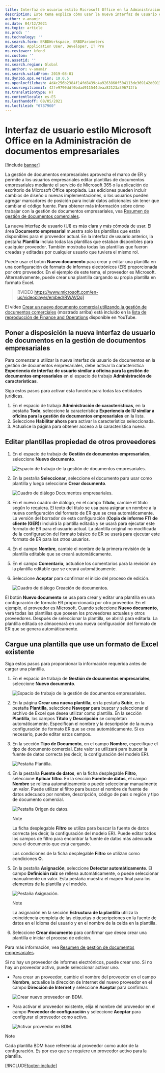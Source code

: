 ```yaml
---
title: Interfaz de usuario estilo Microsoft Office en la Administración de documentos empresariales
description: Este tema explica cómo usar la nueva interfaz de usuario de documentos en la función de Administración de documentos empresariales del marco de informes electrónicos (ER).
author: v-anamir
ms.date: 04/12/2021
ms.topic: article
ms.prod: ''
ms.technology: ''
ms.search.form: ERBDWorkspace, ERBDParameters
audience: Application User, Developer, IT Pro
ms.reviewer: kfend
ms.custom: ''
ms.assetid: ''
ms.search.region: Global
ms.author: v-anamir
ms.search.validFrom: 2019-08-01
ms.dyn365.ops.version: 10.0.5
ms.openlocfilehash: 4d4c256b2384f14fd8439c4a9263860f504113de369142d0913a2538f1f0939f
ms.sourcegitcommit: 42fe9790ddf0bdad911544deaa82123a396712fb
ms.translationtype: HT
ms.contentlocale: es-ES
ms.lasthandoff: 08/05/2021
ms.locfileid: "6737960"
---
```

# <a name="microsoft-office-style-user-interface-in-business-document-management"></a>Interfaz de usuario estilo Microsoft Office en la Administración de documentos empresariales

[!include [banner](../includes/banner.md)]

La gestión de documentos empresariales aprovecha el marco de ER y permite a los usuarios empresariales editar plantillas de documentos empresariales mediante el servicio de Microsoft 365 o la aplicación de escritorio de Microsoft Office apropiada. Las ediciones pueden incluir cambios de diseño o nuevas implementaciones, o los usuarios pueden agregar marcadores de posición para incluir datos adicionales sin tener que cambiar el código fuente. Para obtener más información sobre cómo trabajar con la gestión de documentos empresariales, vea [Resumen de gestión de documentos comerciales](er-business-document-management.md).

La nueva interfaz de usuario (UI) es más clara y más cómoda de usar. El área **Documento empresarial** muestra solo las plantillas que están disponibles para el proveedor actual. En la interfaz de usuario anterior, la pestaña **Plantilla** incluía todas las plantillas que estaban disponibles para cualquier proveedor. También mostraba todas las plantillas que fueron creadas y editadas por cualquier usuario que tuviera el mismo rol.

Puede usar el botón **Nuevo documento** para crear y editar una plantilla en una configuración de formato de informes electrónicos (ER) proporcionada por otro proveedor. En el ejemplo de este tema, el proveedor es Microsoft. Alternativamente, puede crear una plantilla cargando su propia plantilla en formato Excel.


> [!VIDEO https://www.microsoft.com/en-us/videoplayer/embed/RWAVQg]

El vídeo [Crear un nuevo documento comercial utilizando la gestión de documentos comerciales](https://youtu.be/gAIYl-mM_pw) (mostrado arriba) está incluido en la [lista de reproducción de Finance and Operations](https://www.youtube.com/playlist?list=PLcakwueIHoT_SYfIaPGoOhloFoCXiUSyW) disponible en YouTube.

## <a name="make-the-new-document-ui-in-business-document-management-available"></a>Poner a disposición la nueva interfaz de usuario de documentos en la gestión de documentos empresariales

Para comenzar a utilizar la nueva interfaz de usuario de documentos en la gestión de documentos empresariales, debe activar la característica **Experiencia de interfaz de usuario similar a oficina para la gestión de documentos empresariales** en el espacio de trabajo **Administración de características**.

Siga estos pasos para activar esta función para todas las entidades jurídicas.

1. En el espacio de trabajo **Administración de características**, en la pestaña **Todo**, seleccione la característica **Experiencia de IU similar a oficina para la gestión de documentos empresariales** en la lista.
2. Seleccione **Habilitar ahora** para activar la característica seleccionada.
3. Actualice la página para obtener acceso a la característica nueva.

## <a name="edit-templates-that-are-owned-by-other-providers"></a>Editar plantillas propiedad de otros proveedores

1. En el espacio de trabajo de **Gestión de documentos empresariales**, seleccione **Nuevo documento**.

    ![Espacio de trabajo de la gestión de documentos empresariales.](./media/BDM_overview_new_template1.png)

2. En la pestaña **Seleccionar**, seleccione el documento para usar como plantilla y luego seleccione **Crear documento**.

    ![Cuadro de diálogo Documentos empresariales.](./media/BDM_overview_new_template2.png)

3. En el nuevo cuadro de diálogo, en el campo **Título**, cambie el título según lo requiera. El texto del título se usa para asignar un nombre a la nueva configuración del formato de ER que se crea automáticamente. La versión del borrador de esta configuración (**Copia de informe FTI de cliente (GER)**) incluirá la plantilla editada y se usará para ejecutar este formato de ER para el usuario actual. La plantilla original no modificada de la configuración del formato básico de ER se usará para ejecutar este formato de ER para los otros usuarios.
4. En el campo **Nombre**, cambie el nombre de la primera revisión de la plantilla editable que se creará automáticamente.
5. En el campo **Comentario**, actualice los comentarios para la revisión de la plantilla editable que se creará automáticamente.
6. Seleccione **Aceptar** para confirmar el inicio del proceso de edición.

    ![Cuadro de diálogo Creación de documentos.](./media/BDM_overview_new_template3.png)

El botón **Nuevo documento** se usa para crear y editar una plantilla en una configuración de formato ER proporcionada por otro proveedor. En el ejemplo, el proveedor es Microsoft. Cuando seleccione **Nuevo documento**, verá todas las plantillas que poseen los proveedores actuales y otros proveedores. Después de seleccionar la plantilla, se abrirá para editarla. La plantilla editada se almacenará en una nueva configuración del formato de ER que se genera automáticamente.

## <a name="upload-a-template-that-uses-an-existing-excel-format"></a>Cargue una plantilla que use un formato de Excel existente
Siga estos pasos para proporcionar la información requerida antes de cargar una plantilla.

1. En el espacio de trabajo de **Gestión de documentos empresariales**, seleccione **Nuevo documento**.

    ![Espacio de trabajo de la gestión de documentos empresariales.](./media/BDM_overview_new_template1.png)
    
2. En la página **Crear una nueva plantilla**, en la pestaña **Subir**, en la pestaña **Plantilla**, seleccione **Navegar** para buscar y seleccionar el archivo de Excel que desea utilizar como plantilla. En la sección **Plantilla**, los campos **Título** y **Descripción** se completan automáticamente. Especifican el nombre y la descripción de la nueva configuración de formato ER que se crea automáticamente. Si es necesario, puede editar estos campos.
3. En la sección **Tipo de Documento**, en el campo **Nombre**, especifique el tipo de documento comercial. Este valor se utilizará para buscar la fuente de datos correcta (es decir, la configuración del modelo ER).

    ![Pestaña Plantilla.](./media/BDM_overview_new_UI_import_21.jpg)

4. En la pestaña **Fuente de datos**, en la ficha desplegable **Filtro**, seleccione **Aplicar filtro**. En la sección **Fuente de datos**, el campo **Nombre** se rellena automáticamente o puede seleccionar manualmente un valor. Puede utilizar el filtro para buscar el nombre de fuente de datos adecuado por nombre, descripción, código de país o región y tipo de documento comercial.

    ![Pestaña Origen de datos.](./media/BDM_overview_new_UI_import_31.jpg)
    
    > [!NOTE]
    > La ficha desplegable **Filtro** se utiliza para buscar la fuente de datos correcta (es decir, la configuración del modelo ER). Puede editar todos los campos de filtro para encontrar la fuente de datos más adecuada para el documento que está cargando.
    > 
    > Las condiciones de la ficha desplegable **Filtro** se utilizan como condiciones **O**.
    
5. En la pestaña **Asignación**, seleccione **Detectar automáticamente**. El campo **Definición raíz** se rellena automáticamente, o puede seleccionar manualmente un valor. Esta pestaña muestra el mapeo final para los elementos de la plantilla y el modelo.

    ![Pestaña Asignación.](./media/BDM_overview_new_UI_import_41.jpg)
    
   > [!NOTE]
   > La asignación en la sección **Estructura de la plantilla** utiliza la coincidencia completa de las etiquetas o descripciones en la fuente de datos en el idioma del usuario y en el nombre de la celda en la plantilla.

6. Seleccione **Crear documento** para confirmar que desea crear una plantilla e iniciar el proceso de edición.

Para más información, vea [Resumen de gestión de documentos empresariales](er-business-document-management.md).

Si no hay un proveedor de informes electrónicos, puede crear uno. Si no hay un proveedor activo, puede seleccionar activar uno.

- Para crear un proveedor, cambie el nombre del proveedor en el campo **Nombre**, actualice la dirección de Internet del nuevo proveedor en el campo **Dirección de Internet** y seleccione **Aceptar** para confirmar.

    ![Crear nuevo proveedor en BDM.](./media/bdm_create_provider.png)
    
- Para activar el proveedor existente, elija el nombre del proveedor en el campo **Proveedor de configuración** y seleccione **Aceptar** para configurar el proveedor como activo.

    ![Activar proveedor en BDM.](./media/bdm_choose_provider.png)

> [!NOTE]
> Cada plantilla BDM hace referencia al proveedor como autor de la configuración. Es por eso que se requiere un proveedor activo para la plantilla.

[!INCLUDE[footer-include](../../../includes/footer-banner.md)]
